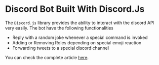 # Discord Bot Built With Discord.Js

The `Discord.js` library provides the ability to interact with the discord API very easily.
The bot have the following functionalities

- Reply with a random joke whenever a special command is invoked
- Adding or Removing Roles depending on special emoji reaction
- Forwarding tweets to a special discord channel

You can check the complete article [here](https://www.smashingmagazine.com/2021/02/building-discord-bot-discordjs/).

